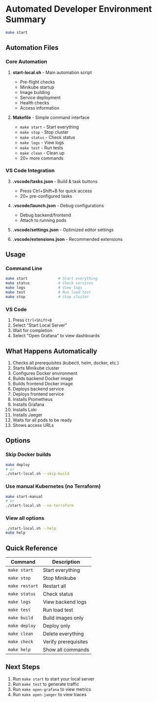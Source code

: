 # Automated Developer Environment Summary

```bash
make start
```

## Automation Files

### Core Automation
1. **start-local.sh** - Main automation script
   - Pre-flight checks
   - Minikube startup
   - Image building
   - Service deployment
   - Health checks
   - Access information

2. **Makefile** - Simple command interface
   - `make start` - Start everything
   - `make stop` - Stop cluster
   - `make status` - Check status
   - `make logs` - View logs
   - `make test` - Run tests
   - `make clean` - Clean up
   - 20+ more commands

### VS Code Integration
3. **.vscode/tasks.json** - Build & task buttons
   - Press Ctrl+Shift+B for quick access
   - 20+ pre-configured tasks

4. **.vscode/launch.json** - Debug configurations
   - Debug backend/frontend
   - Attach to running pods

5. **.vscode/settings.json** - Optimized editor settings

6. **.vscode/extensions.json** - Recommended extensions

## Usage

### Command Line
```bash
make start              # Start everything
make status             # Check services
make logs               # View logs
make test               # Run load test
make stop               # Stop cluster
```

### VS Code
1. Press `Ctrl+Shift+B`
2. Select "Start Local Server"
3. Wait for completion
4. Select "Open Grafana" to view dashboards

## What Happens Automatically

1. Checks all prerequisites (kubectl, helm, docker, etc.)
2. Starts Minikube cluster
3. Configures Docker environment
4. Builds backend Docker image
5. Builds frontend Docker image
6. Deploys backend service
7. Deploys frontend service
8. Installs Prometheus
9. Installs Grafana
10. Installs Loki
11. Installs Jaeger
12. Waits for all pods to be ready
13. Shows access URLs


## Options

### Skip Docker builds
```bash
make deploy
# or
./start-local.sh --skip-build
```

### Use manual Kubernetes (no Terraform)
```bash
make start-manual
# or
./start-local.sh --no-terraform
```

### View all options
```bash
./start-local.sh --help
make help
```

## Quick Reference

| Command | Description |
|---------|-------------|
| `make start` | Start everything |
| `make stop` | Stop Minikube |
| `make restart` | Restart all |
| `make status` | Check status |
| `make logs` | View backend logs |
| `make test` | Run load test |
| `make build` | Build images only |
| `make deploy` | Deploy only |
| `make clean` | Delete everything |
| `make check` | Verify prerequisites |
| `make help` | Show all commands |

## Next Steps

1. Run `make start` to start your local server
2. Run `make test` to generate traffic
3. Run `make open-grafana` to view metrics
4. Run `make open-jaeger` to view traces
